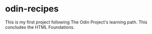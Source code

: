 # odin-recipes

This is my first project following The Odin Project's learning path. This concludes the HTML Foundations.
